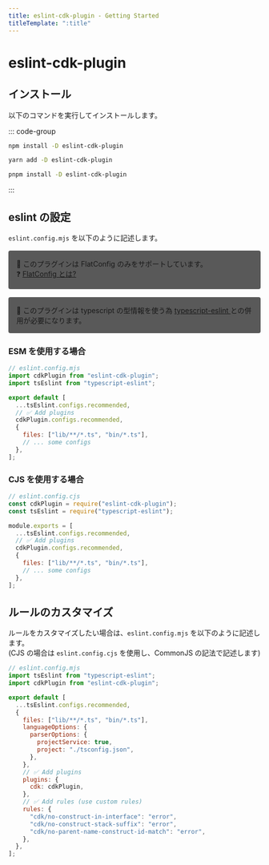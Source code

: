 ```yaml
---
title: eslint-cdk-plugin - Getting Started
titleTemplate: ":title"
---
```


# eslint-cdk-plugin

## インストール

以下のコマンドを実行してインストールします。

::: code-group

```sh [npm]
npm install -D eslint-cdk-plugin
```

```sh [yarn]
yarn add -D eslint-cdk-plugin
```

```sh [pnpm]
pnpm install -D eslint-cdk-plugin
```

:::

## eslint の設定

`eslint.config.mjs` を以下のように記述します。

<div style="margin-top:16px; margin-bottom:16px; background-color: #595959; padding: 16px;border-radius: 4px;">
  🚨 このプラグインは FlatConfig のみをサポートしています。
  <br />
  ❓  <a href="https://eslint.org/docs/latest/use/configure/configuration-files#configuration-file-formats">
    FlatConfig とは?
  </a>
</div>

<div style="margin-top:16px; margin-bottom:16px; background-color: #595959; padding: 16px;border-radius: 4px;">
  🚨 このプラグインは typescript の型情報を使う為
  <a href="https://typescript-eslint.io/getting-started">
    typescript-eslint
  </a>
  との併用が必要になります。
</div>

### ESM を使用する場合

```js
// eslint.config.mjs
import cdkPlugin from "eslint-cdk-plugin";
import tsEslint from "typescript-eslint";

export default [
  ...tsEslint.configs.recommended,
  // ✅ Add plugins
  cdkPlugin.configs.recommended,
  {
    files: ["lib/**/*.ts", "bin/*.ts"],
    // ... some configs
  },
];
```

### CJS を使用する場合

```js
// eslint.config.cjs
const cdkPlugin = require("eslint-cdk-plugin");
const tsEslint = require("typescript-eslint");

module.exports = [
  ...tsEslint.configs.recommended,
  // ✅ Add plugins
  cdkPlugin.configs.recommended,
  {
    files: ["lib/**/*.ts", "bin/*.ts"],
    // ... some configs
  },
];
```

## ルールのカスタマイズ

ルールをカスタマイズしたい場合は、`eslint.config.mjs` を以下のように記述します。  
(CJS の場合は `eslint.config.cjs` を使用し、CommonJS の記法で記述します)

```js
// eslint.config.mjs
import tsEslint from "typescript-eslint";
import cdkPlugin from "eslint-cdk-plugin";

export default [
  ...tsEslint.configs.recommended,
  {
    files: ["lib/**/*.ts", "bin/*.ts"],
    languageOptions: {
      parserOptions: {
        projectService: true,
        project: "./tsconfig.json",
      },
    },
    // ✅ Add plugins
    plugins: {
      cdk: cdkPlugin,
    },
    // ✅ Add rules (use custom rules)
    rules: {
      "cdk/no-construct-in-interface": "error",
      "cdk/no-construct-stack-suffix": "error",
      "cdk/no-parent-name-construct-id-match": "error",
    },
  },
];
```
